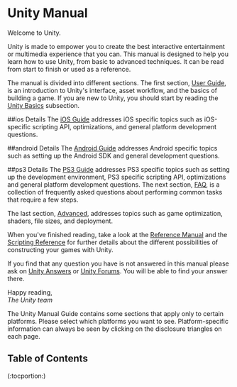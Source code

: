 Unity Manual
============


Welcome to Unity.

Unity is made to empower you to create the best interactive entertainment or multimedia experience that you can.  This manual is designed to help you learn how to use Unity, from basic to advanced techniques.  It can be read from start to finish or used as a reference.


The manual is divided into different sections.  The first section, [User Guide](UserGuide.html), is an introduction to Unity's interface, asset workflow, and the basics of building a game.  If you are new to Unity, you should start by reading the [Unity Basics](UnityBasics.html) subsection.

##ios Details
The [iOS Guide](iphone-GettingStarted.html) addresses iOS specific topics such as iOS-specific scripting API, optimizations, and general platform development questions.

##android Details
The [Android Guide](android-GettingStarted.html) addresses Android specific topics such as setting up the Android SDK and general development questions.

##ps3 Details
The [PS3 Guide](ps3-gettingstarted.html) addresses PS3 specific topics such as setting up the development environment, PS3 specific scripting API, optimizations and general platform development questions.
The next section, [FAQ](FAQ.html), is a collection of frequently asked questions about performing common tasks that require a few steps.

The last section, [Advanced](Advanced.html), addresses topics such as game optimization, shaders, file sizes, and deployment.

When you've finished reading, take a look at the [Reference Manual](Reference.html) and the [Scripting Reference](Path:../ScriptReference/index.html.html) for further details about the different possibilities of constructing your games with Unity.

If you find that any question you have is not answered in this manual please ask on [Unity Answers](http://answers.unity3d.com.html) or [Unity Forums](http://forum.unity3d.com.html).  You will be able to find your answer there.

Happy reading,   
_The Unity team_

The Unity Manual Guide contains some sections that apply only to certain platforms.  Please select which platforms you want to see. Platform-specific information can always be seen by clicking on the disclosure triangles on each page.   
  


Table of Contents
-----------------


(:tocportion:)
